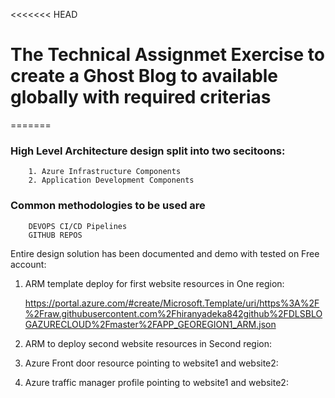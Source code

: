 <<<<<<< HEAD
# The Technical Assignmet Exercise to create a Ghost Blog to available globally with required criterias
=======
### High Level Architecture design split into two secitoons:
        1. Azure Infrastructure Components
        2. Application Development Components
        
### Common methodologies to be used are  #####
        DEVOPS CI/CD Pipelines
        GITHUB REPOS
        
  Entire design solution has been documented and demo with tested on Free account:

1. ARM template deploy for first website resources in One region:

      https://portal.azure.com/#create/Microsoft.Template/uri/https%3A%2F%2Fraw.githubusercontent.com%2Fhiranyadeka842github%2FDLSBLOGAZURECLOUD%2Fmaster%2FAPP_GEOREGION1_ARM.json
      
2. ARM to deploy second website resources in Second region:


3. Azure Front door resource pointing to website1 and website2:

4. Azure traffic manager profile pointing to website1 and website2:




